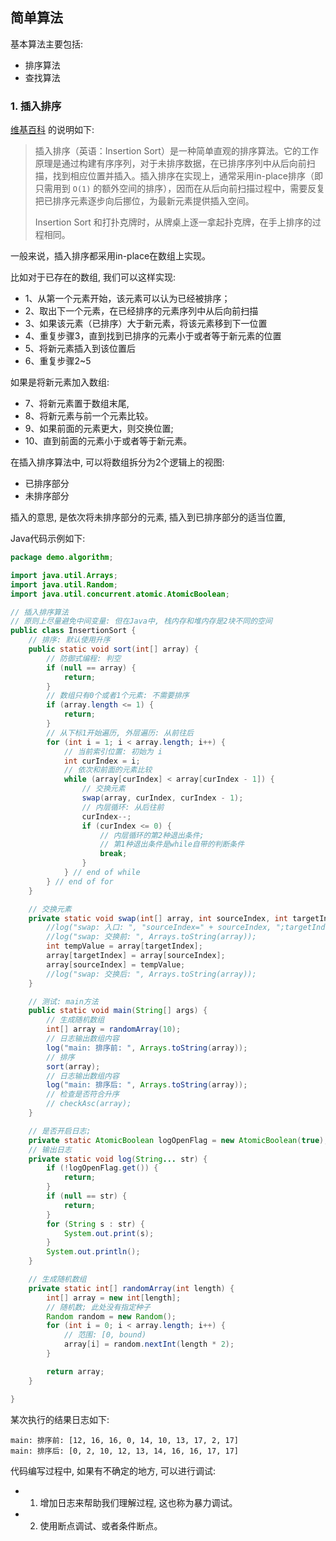 ## 简单算法


基本算法主要包括:

- 排序算法
- 查找算法

### 1. 插入排序

[维基百科](https://zh.wikipedia.org/wiki/%E6%8F%92%E5%85%A5%E6%8E%92%E5%BA%8F) 的说明如下:

> 插入排序（英语：Insertion Sort）是一种简单直观的排序算法。它的工作原理是通过构建有序序列，对于未排序数据，在已排序序列中从后向前扫描，找到相应位置并插入。插入排序在实现上，通常采用in-place排序（即只需用到 `O(1)` 的额外空间的排序），因而在从后向前扫描过程中，需要反复把已排序元素逐步向后挪位，为最新元素提供插入空间。
> 
> Insertion Sort 和打扑克牌时，从牌桌上逐一拿起扑克牌，在手上排序的过程相同。

一般来说，插入排序都采用in-place在数组上实现。

比如对于已存在的数组, 我们可以这样实现:

- 1、从第一个元素开始，该元素可以认为已经被排序；
- 2、取出下一个元素，在已经排序的元素序列中从后向前扫描
- 3、如果该元素（已排序）大于新元素，将该元素移到下一位置
- 4、重复步骤3，直到找到已排序的元素小于或者等于新元素的位置
- 5、将新元素插入到该位置后
- 6、重复步骤2~5


如果是将新元素加入数组:

- 7、将新元素置于数组末尾, 
- 8、将新元素与前一个元素比较。
- 9、如果前面的元素更大，则交换位置;
- 10、直到前面的元素小于或者等于新元素。


在插入排序算法中, 可以将数组拆分为2个逻辑上的视图:

- 已排序部分
- 未排序部分

插入的意思, 是依次将未排序部分的元素, 插入到已排序部分的适当位置,




Java代码示例如下:


```java
package demo.algorithm;

import java.util.Arrays;
import java.util.Random;
import java.util.concurrent.atomic.AtomicBoolean;

// 插入排序算法
// 原则上尽量避免中间变量: 但在Java中, 栈内存和堆内存是2块不同的空间
public class InsertionSort {
    // 排序: 默认使用升序
    public static void sort(int[] array) {
        // 防御式编程: 判空
        if (null == array) {
            return;
        }
        // 数组只有0个或者1个元素: 不需要排序
        if (array.length <= 1) {
            return;
        }
        // 从下标1开始遍历, 外层遍历: 从前往后
        for (int i = 1; i < array.length; i++) {
            // 当前索引位置: 初始为 i
            int curIndex = i;
            // 依次和前面的元素比较
            while (array[curIndex] < array[curIndex - 1]) {
                // 交换元素
                swap(array, curIndex, curIndex - 1);
                // 内层循环: 从后往前
                curIndex--;
                if (curIndex <= 0) {
                    // 内层循环的第2种退出条件;
                    // 第1种退出条件是while自带的判断条件
                    break;
                }
            } // end of while
        } // end of for
    }

    // 交换元素
    private static void swap(int[] array, int sourceIndex, int targetIndex) {
        //log("swap: 入口: ", "sourceIndex=" + sourceIndex, ";targetIndex=" + targetIndex, ";");
        //log("swap: 交换前: ", Arrays.toString(array));
        int tempValue = array[targetIndex];
        array[targetIndex] = array[sourceIndex];
        array[sourceIndex] = tempValue;
        //log("swap: 交换后: ", Arrays.toString(array));
    }

    // 测试: main方法
    public static void main(String[] args) {
        // 生成随机数组
        int[] array = randomArray(10);
        // 日志输出数组内容
        log("main: 排序前: ", Arrays.toString(array));
        // 排序
        sort(array);
        // 日志输出数组内容
        log("main: 排序后: ", Arrays.toString(array));
        // 检查是否符合升序
        // checkAsc(array);
    }

    // 是否开启日志;
    private static AtomicBoolean logOpenFlag = new AtomicBoolean(true);
    // 输出日志
    private static void log(String... str) {
        if (!logOpenFlag.get()) {
            return;
        }
        if (null == str) {
            return;
        }
        for (String s : str) {
            System.out.print(s);
        }
        System.out.println();
    }

    // 生成随机数组
    private static int[] randomArray(int length) {
        int[] array = new int[length];
        // 随机数; 此处没有指定种子
        Random random = new Random();
        for (int i = 0; i < array.length; i++) {
            // 范围: [0, bound)
            array[i] = random.nextInt(length * 2);
        }

        return array;
    }

}

```

某次执行的结果日志如下:

```
main: 排序前: [12, 16, 16, 0, 14, 10, 13, 17, 2, 17]
main: 排序后: [0, 2, 10, 12, 13, 14, 16, 16, 17, 17]
```

代码编写过程中, 如果有不确定的地方, 可以进行调试:

- 1. 增加日志来帮助我们理解过程, 这也称为暴力调试。
- 2. 使用断点调试、或者条件断点。


